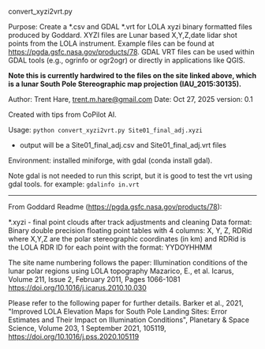 convert_xyzi2vrt.py

Purpose: Create a *.csv and GDAL *.vrt for LOLA xyzi binary formatted files produced by Goddard.
XYZI files are Lunar based X,Y,Z,date lidar shot points from the LOLA instrument. Example files
can be found at https://pgda.gsfc.nasa.gov/products/78. GDAL VRT files can be used within GDAL
tools (e.g., ogrinfo or ogr2ogr) or directly in applications like QGIS.

**Note this is currently hardwired to the files on the site linked above, which is a lunar South Pole Stereographic map projection (IAU_2015:30135).**

Author:  Trent Hare, <trent.m.hare@gmail.com>
Date:    Oct 27, 2025
version: 0.1

Created with tips from CoPilot AI.

Usage: `python convert_xyzi2vrt.py Site01_final_adj.xyzi` 
*  output will be a Site01_final_adj.csv and Site01_final_adj.vrt files

Environment:
installed miniforge, with gdal (conda install gdal).

Note gdal is not needed to run this script, but it is good to test the vrt using gdal tools. 
for example:
`gdalinfo in.vrt`

---

From Goddard Readme (https://pgda.gsfc.nasa.gov/products/78):

*.xyzi - final point clouds after track adjustments and cleaning
Data format: Binary double precision floating point tables with 4 columns: X, Y, Z, RDRid
where X,Y,Z are the polar stereographic coordinates (in km) and RDRid is the LOLA RDR ID for each point with the format: YYDOYHHMM

The site name numbering follows the paper:
Illumination conditions of the lunar polar regions using LOLA topography
Mazarico, E., et al. Icarus, Volume 211, Issue 2, February 2011, Pages 1066-1081
https://doi.org/10.1016/j.icarus.2010.10.030

Please refer to the following paper for further details.
Barker et al., 2021, "Improved LOLA Elevation Maps for South Pole Landing Sites: Error Estimates and Their Impact on Illumination Conditions", Planetary & Space Science, Volume 203, 1 September 2021, 105119, https://doi.org/10.1016/j.pss.2020.105119